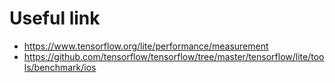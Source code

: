 # Useful link
- https://www.tensorflow.org/lite/performance/measurement
- https://github.com/tensorflow/tensorflow/tree/master/tensorflow/lite/tools/benchmark/ios
